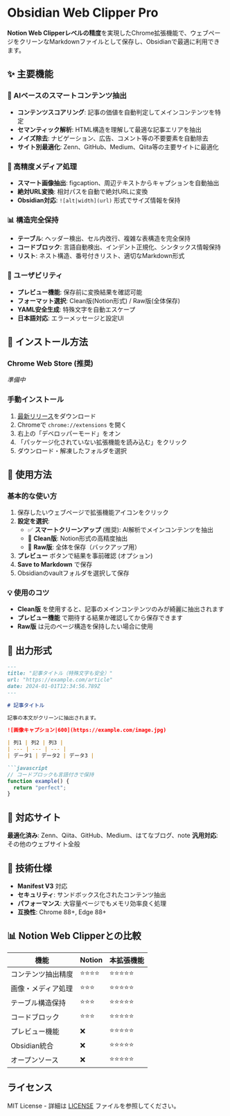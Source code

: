# Obsidian Web Clipper Pro

**Notion Web Clipperレベルの精度**を実現したChrome拡張機能で、ウェブページをクリーンなMarkdownファイルとして保存し、Obsidianで最適に利用できます。

## ✨ 主要機能

### 🧠 AIベースのスマートコンテンツ抽出
- **コンテンツスコアリング**: 記事の価値を自動判定してメインコンテンツを特定
- **セマンティック解析**: HTML構造を理解して最適な記事エリアを抽出
- **ノイズ除去**: ナビゲーション、広告、コメント等の不要要素を自動除去
- **サイト別最適化**: Zenn、GitHub、Medium、Qiita等の主要サイトに最適化

### 🎯 高精度メディア処理
- **スマート画像抽出**: figcaption、周辺テキストからキャプションを自動抽出
- **絶対URL変換**: 相対パスを自動で絶対URLに変換
- **Obsidian対応**: `![alt|width](url)` 形式でサイズ情報を保持

### 📊 構造完全保持
- **テーブル**: ヘッダー検出、セル内改行、複雑な表構造を完全保持
- **コードブロック**: 言語自動検出、インデント正規化、シンタックス情報保持
- **リスト**: ネスト構造、番号付きリスト、適切なMarkdown形式

### 🔧 ユーザビリティ
- **プレビュー機能**: 保存前に変換結果を確認可能
- **フォーマット選択**: Clean版(Notion形式) / Raw版(全体保存)
- **YAML安全生成**: 特殊文字を自動エスケープ
- **日本語対応**: エラーメッセージと設定UI

## 🚀 インストール方法

### Chrome Web Store (推奨)
*準備中*

### 手動インストール
1. [最新リリース](https://github.com/your-username/obsidian-web-clipper/releases)をダウンロード
2. Chromeで `chrome://extensions` を開く
3. 右上の「デベロッパーモード」をオン
4. 「パッケージ化されていない拡張機能を読み込む」をクリック
5. ダウンロード・解凍したフォルダを選択

## 📖 使用方法

### 基本的な使い方
1. 保存したいウェブページで拡張機能アイコンをクリック
2. **設定を選択**:
   - ✅ **スマートクリーンアップ** (推奨): AI解析でメインコンテンツを抽出
   - 🎯 **Clean版**: Notion形式の高精度抽出
   - 📄 **Raw版**: 全体を保存（バックアップ用）
3. **プレビュー** ボタンで結果を事前確認 (オプション)
4. **Save to Markdown** で保存
5. Obsidianのvaultフォルダを選択して保存

### 💡 使用のコツ
- **Clean版** を使用すると、記事のメインコンテンツのみが綺麗に抽出されます
- **プレビュー機能** で期待する結果か確認してから保存できます
- **Raw版** は元のページ構造を保持したい場合に使用

## 📄 出力形式

```markdown
---
title: "記事タイトル（特殊文字も安全）"
url: "https://example.com/article"
date: 2024-01-01T12:34:56.789Z
---

# 記事タイトル

記事の本文がクリーンに抽出されます。

![画像キャプション|600](https://example.com/image.jpg)

| 列1 | 列2 | 列3 |
| --- | --- | --- |
| データ1 | データ2 | データ3 |

```javascript
// コードブロックも言語付きで保持
function example() {
  return "perfect";
}
```

## 🎯 対応サイト

**最適化済み**: Zenn、Qiita、GitHub、Medium、はてなブログ、note
**汎用対応**: その他のウェブサイト全般

## 🔧 技術仕様

- **Manifest V3** 対応
- **セキュリティ**: サンドボックス化されたコンテンツ抽出
- **パフォーマンス**: 大容量ページでもメモリ効率良く処理
- **互換性**: Chrome 88+, Edge 88+

## 📊 Notion Web Clipperとの比較

| 機能 | Notion | 本拡張機能 |
|------|--------|------------|
| コンテンツ抽出精度 | ⭐⭐⭐⭐ | ⭐⭐⭐⭐⭐ |
| 画像・メディア処理 | ⭐⭐⭐ | ⭐⭐⭐⭐⭐ |
| テーブル構造保持 | ⭐⭐⭐ | ⭐⭐⭐⭐⭐ |
| コードブロック | ⭐⭐⭐ | ⭐⭐⭐⭐⭐ |
| プレビュー機能 | ❌ | ⭐⭐⭐⭐⭐ |
| Obsidian統合 | ❌ | ⭐⭐⭐⭐⭐ |
| オープンソース | ❌ | ⭐⭐⭐⭐⭐ |

## ライセンス

MIT License - 詳細は [LICENSE](LICENSE) ファイルを参照してください。
